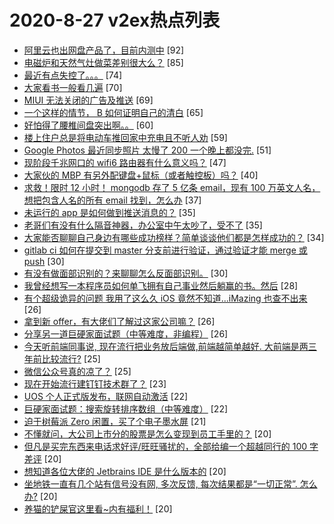 # 2020-8-27 v2ex热点列表

+ [阿里云也出网盘产品了，目前内测中](https://www.v2ex.com/t/701790#reply92) [92]
+ [电磁炉和天然气灶做菜差别很大么？](https://www.v2ex.com/t/701922#reply85) [85]
+ [最近有点失控了。。。](https://www.v2ex.com/t/701917#reply74) [74]
+ [大家看书一般看几遍](https://www.v2ex.com/t/701766#reply70) [70]
+ [MIUI 无法关闭的广告及推送](https://www.v2ex.com/t/701837#reply69) [69]
+ [一个这样的情节， B 如何证明自己的清白](https://www.v2ex.com/t/701812#reply65) [65]
+ [好怕得了腰椎间盘突出啊。。](https://www.v2ex.com/t/701801#reply60) [60]
+ [楼上住户总是将电动车推回家中充电且不听人劝](https://www.v2ex.com/t/701936#reply59) [59]
+ [Google Photos 最近同步照片 太慢了 200 一个晚上都没完.](https://www.v2ex.com/t/701811#reply51) [51]
+ [现阶段千兆网口的 wifi6 路由器有什么意义吗？](https://www.v2ex.com/t/701786#reply47) [47]
+ [大家伙的 MBP 有另外配键盘+鼠标（或者触控板）吗？](https://www.v2ex.com/t/701831#reply40) [40]
+ [求救！限时 12 小时！ mongodb 存了 5 亿条 email，现有 100 万英文人名，想把包含人名的所有 email 找到，怎么办](https://www.v2ex.com/t/701997#reply37) [37]
+ [未运行的 app 是如何做到推送消息的？](https://www.v2ex.com/t/701767#reply35) [35]
+ [老哥们有没有什么隔音神器，办公室中午太吵了，受不了](https://www.v2ex.com/t/701893#reply35) [35]
+ [大家能否聊聊自己身边有哪些成功榜样？简单谈谈他们都是怎样成功的？](https://www.v2ex.com/t/701792#reply34) [34]
+ [gitlab ci 如何在提交到 master 分支前进行验证，通过验证才能 merge 或 push](https://www.v2ex.com/t/701834#reply30) [30]
+ [有没有做面部识别的？来聊聊怎么反面部识别。](https://www.v2ex.com/t/701874#reply30) [30]
+ [我曾经想写一本程序员如何单飞拥有自己事业然后躺赢的书。然后](https://www.v2ex.com/t/701866#reply28) [28]
+ [有个超级诡异的问题 我用了这么久 iOS 竟然不知道...iMazing 也查不出来](https://www.v2ex.com/t/702013#reply26) [26]
+ [拿到新 offer，有大佬们了解过这家公司嘛？](https://www.v2ex.com/t/701884#reply26) [26]
+ [分享另一道巨硬家面试题（中等难度，非编程）](https://www.v2ex.com/t/701947#reply26) [26]
+ [今天听前端同事说, 现在流行把业务放后端做,前端越简单越好. 大前端是两三年前比较流行?](https://www.v2ex.com/t/701987#reply25) [25]
+ [微信公众号真的凉了？](https://www.v2ex.com/t/701994#reply25) [25]
+ [现在开始流行建钉钉技术群了？](https://www.v2ex.com/t/701967#reply23) [23]
+ [UOS 个人正式版发布，联网自动激活](https://www.v2ex.com/t/702000#reply22) [22]
+ [巨硬家面试题：搜索旋转排序数组（中等难度）](https://www.v2ex.com/t/701776#reply22) [22]
+ [迫于树莓派 Zero 闲置，买了个电子墨水屏](https://www.v2ex.com/t/701920#reply21) [21]
+ [不懂就问，大公司上市分的股票是怎么变现到员工手里的？](https://www.v2ex.com/t/701785#reply20) [20]
+ [但凡是买完东西来电话求好评/旺旺骚扰的，全部给编一个超越同行的 100 字差评](https://www.v2ex.com/t/701858#reply20) [20]
+ [想知道各位大佬的 Jetbrains IDE 是什么版本的](https://www.v2ex.com/t/701861#reply20) [20]
+ [坐地铁一直有几个站有信号没有网, 多次反馈, 每次结果都是“一切正常”. 怎么办?](https://www.v2ex.com/t/701934#reply20) [20]
+ [养猫的铲屎官这里看~内有福利！](https://www.v2ex.com/t/701949#reply20) [20]
